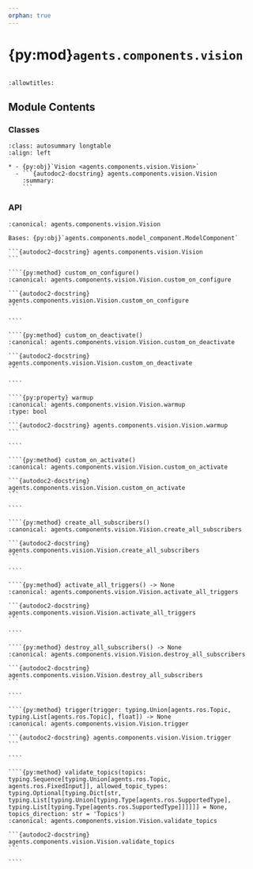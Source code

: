 ```yaml
---
orphan: true
---
```


# {py:mod}`agents.components.vision`

```{py:module} agents.components.vision
```

```{autodoc2-docstring} agents.components.vision
:allowtitles:
```

## Module Contents

### Classes

````{list-table}
:class: autosummary longtable
:align: left

* - {py:obj}`Vision <agents.components.vision.Vision>`
  - ```{autodoc2-docstring} agents.components.vision.Vision
    :summary:
    ```
````

### API

`````{py:class} Vision(*, inputs: typing.List[typing.Union[agents.ros.Topic, agents.ros.FixedInput]], outputs: typing.List[agents.ros.Topic], model_client: typing.Optional[agents.clients.model_base.ModelClient] = None, config: typing.Optional[agents.config.VisionConfig] = None, trigger: typing.Union[agents.ros.Topic, typing.List[agents.ros.Topic], float] = 1.0, component_name: str, **kwargs)
:canonical: agents.components.vision.Vision

Bases: {py:obj}`agents.components.model_component.ModelComponent`

```{autodoc2-docstring} agents.components.vision.Vision
```

````{py:method} custom_on_configure()
:canonical: agents.components.vision.Vision.custom_on_configure

```{autodoc2-docstring} agents.components.vision.Vision.custom_on_configure
```

````

````{py:method} custom_on_deactivate()
:canonical: agents.components.vision.Vision.custom_on_deactivate

```{autodoc2-docstring} agents.components.vision.Vision.custom_on_deactivate
```

````

````{py:property} warmup
:canonical: agents.components.vision.Vision.warmup
:type: bool

```{autodoc2-docstring} agents.components.vision.Vision.warmup
```

````

````{py:method} custom_on_activate()
:canonical: agents.components.vision.Vision.custom_on_activate

```{autodoc2-docstring} agents.components.vision.Vision.custom_on_activate
```

````

````{py:method} create_all_subscribers()
:canonical: agents.components.vision.Vision.create_all_subscribers

```{autodoc2-docstring} agents.components.vision.Vision.create_all_subscribers
```

````

````{py:method} activate_all_triggers() -> None
:canonical: agents.components.vision.Vision.activate_all_triggers

```{autodoc2-docstring} agents.components.vision.Vision.activate_all_triggers
```

````

````{py:method} destroy_all_subscribers() -> None
:canonical: agents.components.vision.Vision.destroy_all_subscribers

```{autodoc2-docstring} agents.components.vision.Vision.destroy_all_subscribers
```

````

````{py:method} trigger(trigger: typing.Union[agents.ros.Topic, typing.List[agents.ros.Topic], float]) -> None
:canonical: agents.components.vision.Vision.trigger

```{autodoc2-docstring} agents.components.vision.Vision.trigger
```

````

````{py:method} validate_topics(topics: typing.Sequence[typing.Union[agents.ros.Topic, agents.ros.FixedInput]], allowed_topic_types: typing.Optional[typing.Dict[str, typing.List[typing.Union[typing.Type[agents.ros.SupportedType], typing.List[typing.Type[agents.ros.SupportedType]]]]]] = None, topics_direction: str = 'Topics')
:canonical: agents.components.vision.Vision.validate_topics

```{autodoc2-docstring} agents.components.vision.Vision.validate_topics
```

````

`````

